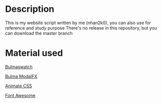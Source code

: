 # Description
This is my website script written by me (nhan2k0), you can also use for reference and study purpose
There's no release in this repository, but you can download the master branch
# Material used
[Bulmaswatch](https://jenil.github.io/bulmaswatch/superhero/)

[Bulma ModalFX](https://github.com/postare/bulma-modal-fx)

[Animate CSS](https://github.com/daneden/animate.css)

[Font Awesome](https://fontawesome.com)

